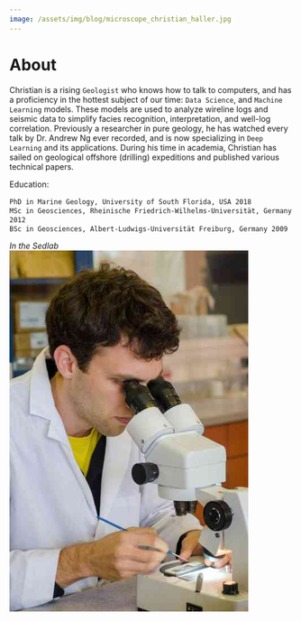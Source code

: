 ```yaml
---
image: /assets/img/blog/microscope_christian_haller.jpg
---
```


# About

Christian is a rising `Geologist` who knows how to talk to computers, and has a proficiency in the hottest subject of our time: `Data Science`, and `Machine Learning` models.
These models are used to analyze wireline logs and seismic data to simplify facies recognition, interpretation, and well-log correlation.
Previously a researcher in pure geology, he has watched every talk by Dr. Andrew Ng ever recorded, and is now specializing in `Deep Learning` and its applications.
During his time in academia, Christian has sailed on geological offshore (drilling) expeditions and published various technical papers.

Education:

    PhD in Marine Geology, University of South Florida, USA 2018
    MSc in Geosciences, Rheinische Friedrich-Wilhelms-Universität, Germany 2012
    BSc in Geosciences, Albert-Ludwigs-Universität Freiburg, Germany 2009



*In the Sedlab*
![alt text](/assets/img/about/microscope_christian_haller.jpg "In the Sedlab")
